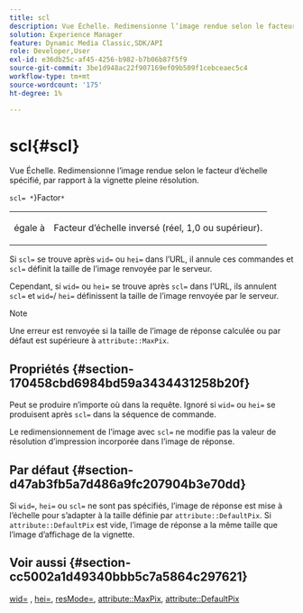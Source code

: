 ```yaml
---
title: scl
description: Vue Échelle. Redimensionne l’image rendue selon le facteur d’échelle spécifié, par rapport à la vignette pleine résolution.
solution: Experience Manager
feature: Dynamic Media Classic,SDK/API
role: Developer,User
exl-id: e36db25c-af45-4256-b982-b7b06b87f5f9
source-git-commit: 3be1d948ac22f907169ef09b509f1cebceaec5c4
workflow-type: tm+mt
source-wordcount: '175'
ht-degree: 1%

---
```


# scl{#scl}

Vue Échelle. Redimensionne l’image rendue selon le facteur d’échelle spécifié, par rapport à la vignette pleine résolution.

`scl= *`&rbrace;Factor`*`

<table id="simpletable_EFE352FA8EF14197B6934783A2883451"> 
 <tr class="strow"> 
  <td class="stentry"> <p><span class="codeph"> <span class="varname"> égale à </span> </span> </p></td> 
  <td class="stentry"> <p>Facteur d’échelle inversé (réel, 1,0 ou supérieur). </p></td> 
 </tr> 
</table>

Si `scl=` se trouve après `wid=` ou `hei=` dans l’URL, il annule ces commandes et `scl=` définit la taille de l’image renvoyée par le serveur.

Cependant, si `wid=` ou `hei=` se trouve après `scl=` dans l’URL, ils annulent `scl=` et `wid=`/ `hei=` définissent la taille de l’image renvoyée par le serveur.

>[!NOTE]
>
>Une erreur est renvoyée si la taille de l’image de réponse calculée ou par défaut est supérieure à `attribute::MaxPix`.

## Propriétés {#section-170458cbd6984bd59a3434431258b20f}

Peut se produire n’importe où dans la requête. Ignoré si `wid=` ou `hei=` se produisent après `scl=` dans la séquence de commande.

Le redimensionnement de l’image avec `scl=` ne modifie pas la valeur de résolution d’impression incorporée dans l’image de réponse.

## Par défaut {#section-d47ab3fb5a7d486a9fc207904b3e70dd}

Si `wid=`, `hei=` ou `scl=` ne sont pas spécifiés, l’image de réponse est mise à l’échelle pour s’adapter à la taille définie par `attribute::DefaultPix`. Si `attribute::DefaultPix` est vide, l’image de réponse a la même taille que l’image d’affichage de la vignette.

## Voir aussi {#section-cc5002a1d49340bbb5c7a5864c297621}

[wid=](../../../../../ir-api/http-protocol/image-rendering-api-ref/c-ir-http-protocol-ref/c-ir-http-protocol-command-reference/r-ir-wid.md#reference-b7e691b0624941168c94b2749ae233ec) , [hei=](../../../../../ir-api/http-protocol/image-rendering-api-ref/c-ir-http-protocol-ref/c-ir-http-protocol-command-reference/r-ir-hei.md#reference-1c08f60365a94417a39867c09cac5478), [resMode=](../../../../../ir-api/http-protocol/image-rendering-api-ref/c-ir-http-protocol-ref/c-ir-http-protocol-command-reference/r-ir-http-resmode.md#reference-851a5b636f8948cfb11456c9b7dab0d3), [attribute::MaxPix](../../../../../ir-api/material-cat/image-rendering-api-ref/c-ir-material-catalog/c-ir-attributes-reference/r-ir-maxpix.md#reference-569f186bbc2840a6bd3cffa8ff3e7657), [attribute::DefaultPix](../../../../../ir-api/material-cat/image-rendering-api-ref/c-ir-material-catalog/c-ir-attributes-reference/r-ir-defaultpix.md#reference-102c98f9b5d24d2aaaeb756653fb0e6f)
